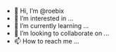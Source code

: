 - 👋 Hi, I’m @roebix
- 👀 I’m interested in ...
- 🌱 I’m currently learning ...
- 💞️ I’m looking to collaborate on ...
- 📫 How to reach me ...

<!---
roebix/roebix is a ✨ special ✨ repository because its `README.md` (this file) appears on your GitHub profile.
You can click the Preview link to take a look at your changes.
--->
